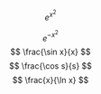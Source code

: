 $$
e^{ x^{2} }
$$

$$
e^{ -x^{2} }
$$
$$
\frac{\sin x}{x}
$$
$$
\frac{\cos s}{s}
$$
$$
\frac{x}{\ln x}
$$
